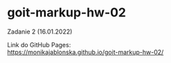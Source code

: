# goit-markup-hw-02
 Zadanie 2 (16.01.2022)

Link do GitHub Pages:  
https://monikajablonska.github.io/goit-markup-hw-02/ 